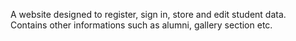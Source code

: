  A website designed to register, sign in, store and edit student data.
 <br>
 Contains other informations such as alumni, gallery section etc.
